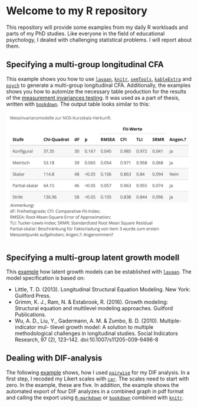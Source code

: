 # Welcome to my R repository

This repository will provide some examples from my daily R workloads and parts of my PhD studies. Like everyone in the field of educational psychology, I dealed with challenging statistical problems. I will report about them.

## Specifying a multi-group longitudinal CFA

This example shows you how to use [`lavaan`](http://lavaan.ugent.be/tutorial/cfa.html), [`knitr`](https://yihui.name/knitr/), [`semTools`](https://cran.r-project.org/web/packages/semTools/index.html), [`kableExtra`](https://cran.r-project.org/web/packages/kableExtra/vignettes/awesome_table_in_html.html) and [`psych`](https://cran.r-project.org/web/packages/psych/index.html) to generate a multi-group longitudinal CFA. Additionally, the examples shows you how to automize the necessary table production for the results of the [measurement invariances testing](https://github.com/Zirkonium88/R-Stuff/blob/master/Dissertation/Long_MG_CFA.R). It was used as a part of thesis, written with [`bookdown`](https://bookdown.org). The output table looks similar to this:

![inline](/Dissertation/Sample_Table.png)

## Specifying a multi-group latent growth modell

This [example](https://github.com/Zirkonium88/R-Stuff/blob/master/Dissertation/Growth_MG.R) how latent growth models can be established with [`lavaan`](http://lavaan.ugent.be/tutorial/cfa.html). The model specification is based on:

- Little, T. D. (2013). Longitudinal Structural Equation Modeling. New York: Guilford Press.
- Grimm, K. J., Ram, N. & Estabrook, R. (2016). Growth modeling: Structural equation and multilevel modeling approaches. Guilford Publications.
- Wu, A. D., Liu, Y., Gadermann, A. M. & Zumbo, B. D. (2010). Multiple-indicator mul- tilevel growth model: A solution to multiple methodological challenges in longitudinal studies. Social Indicators Research, 97 (2), 123–142. doi:10.1007/s11205-009-9496-8

## Dealing with DIF-analysis

The following [example](https://github.com/Zirkonium88/R-Stuff/blob/master/Dissertation/DIF_Analysis.R) shows, how I used [`pairwise`](https://cran.r-project.org/web/packages/pairwise/index.html) for my DIF analysis.
In a first step, I recoded my Likert scales with [`car`](https://cran.r-project.org/web/packages/car/index.html). The scales need to start with zero. In the example, these are five. In addition, the example shows the automated export of four DIF analyzes in a combined graph in pdf format and calling the export using [`R-markdown`](https://rmarkdown.rstudio.com) or [`bookdown`](https://bookdown.org) combined with [`knitr`](https://yihui.name/knitr/).

